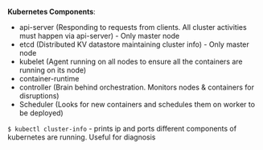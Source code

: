 **Kubernetes Components**:
- api-server (Responding to requests from clients. All cluster activities must happen via api-server) - Only master node
- etcd (Distributed KV datastore maintaining cluster info) - Only master node 
- kubelet (Agent running on all nodes to ensure all the containers are running on its node)
- container-runtime
- controller (Brain behind orchestration. Monitors nodes & containers for disruptions)
- Scheduler (Looks for new containers and schedules them on worker to be deployed)

`$ kubectl cluster-info` - prints ip and ports different components of kubernetes are running. Useful for diagnosis
